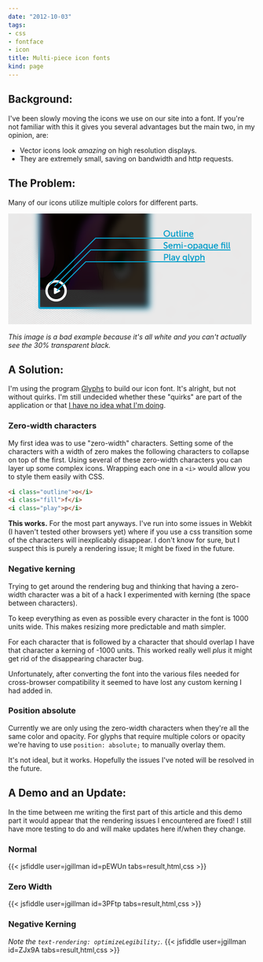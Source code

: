 ```yaml
---
date: "2012-10-03"
tags:
- css
- fontface
- icon
title: Multi-piece icon fonts
kind: page
---
```


## Background:
I've been slowly moving the icons we use on our site into a font. If you're not
familiar with this it gives you several advantages but the main two, in my
opinion, are:

- Vector icons look *amazing* on high resolution displays.
- They are extremely small, saving on bandwidth and http requests.

## The Problem:
Many of our icons utilize multiple colors for different parts.

![Screen shot of a UI element with an overlaid "play" icon consisting of three parts, an outline, a semi-opaque fill, and a "play" glyph in the center.](icon-breakdown.png)

*This image is a bad example because it's all white and you can't actually see
the 30% transparent black.*

## A Solution:
I'm using the program [Glyphs](http://glyphsapp.com/) to build our icon font.
It's alright, but not without quirks. I'm still undecided whether these
"quirks" are part of the application or that
[I have no idea what I'm doing](i-have-no-idea-what-im-doing-dog.jpg).

### Zero-width characters
My first idea was to use "zero-width" characters. Setting some of the
characters with a width of zero makes the following characters to collapse on
top of the first. Using several of these zero-width characters you can layer up
some complex icons. Wrapping each one in a `<i>` would allow you to style them
easily with CSS.

``` html
<i class="outline">o</i>
<i class="fill">f</i>
<i class="play">p</i>
```

**This works.** For the most part anyways. I've run into some issues in Webkit
(I haven't tested other browsers yet) where if you use a css transition some of
the characters will inexplicably disappear. I don't know for sure, but I
suspect this is purely a rendering issue; It might be fixed in the future.

### Negative kerning
Trying to get around the rendering bug and thinking that having a zero-width
character was a bit of a hack I experimented with kerning (the space between
characters).

To keep everything as even as possible every character in the font is 1000
units wide. This makes resizing more predictable and math simpler.

For each character that is followed by a character that should overlap I have
that character a kerning of -1000 units. This worked really well *plus* it
might get rid of the disappearing character bug.

Unfortunately, after converting the font into the various files needed for
cross-browser compatibility it seemed to have lost any custom kerning I had
added in.

### Position absolute
Currently we are only using the zero-width characters when they're all the same
color and opacity. For glyphs that require multiple colors or opacity we're
having to use `position: absolute;` to manually overlay them.

It's not ideal, but it works. Hopefully the issues I've noted will be resolved
in the future.

## A Demo and an Update:
In the time between me writing the first part of this article and this demo
part it would appear that the rendering issues I encountered are fixed! I still
have more testing to do and will make updates here if/when they change.

### Normal
{{< jsfiddle user=jgillman id=pEWUn tabs=result,html,css >}}

### Zero Width
{{< jsfiddle user=jgillman id=3PFtp tabs=result,html,css >}}

### Negative Kerning
*Note the `text-rendering: optimizeLegibility;`.*
{{< jsfiddle user=jgillman id=ZJx9A tabs=result,html,css >}}
